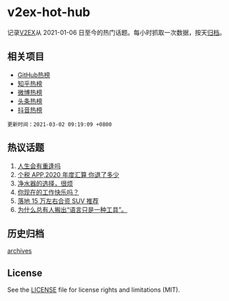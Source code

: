 # v2ex-hot-hub

 记录[V2EX](https://www.v2ex.com/)从 2021-01-06 日至今的热门话题。每小时抓取一次数据，按天[归档](archives)。
 
 ## 相关项目

- [GitHub热榜](https://github.com/lonnyzhang423/github-hot-hub)
- [知乎热榜](https://github.com/lonnyzhang423/zhihu-hot-hub)
- [微博热榜](https://github.com/lonnyzhang423/weibo-hot-hub)
- [头条热榜](https://github.com/lonnyzhang423/toutiao-hot-hub)
- [抖音热榜](https://github.com/lonnyzhang423/douyin-hot-hub)


 `更新时间：2021-03-02 09:19:09 +0800`

## 热议话题

1. [人生会有重逢吗](https://www.v2ex.com/t/757138)
1. [个税 APP,2020 年度汇算 你退了多少](https://www.v2ex.com/t/757338)
1. [净水器的选择，很烦](https://www.v2ex.com/t/757161)
1. [你现在的工作快乐吗？](https://www.v2ex.com/t/757271)
1. [落地 15 万左右合资 SUV 推荐](https://www.v2ex.com/t/757233)
1. [为什么总有人搬出“语言只是一种工具”。](https://www.v2ex.com/t/757250)

## 历史归档

[archives](archives)

## License

See the [LICENSE](LICENSE) file for license rights and limitations (MIT).
